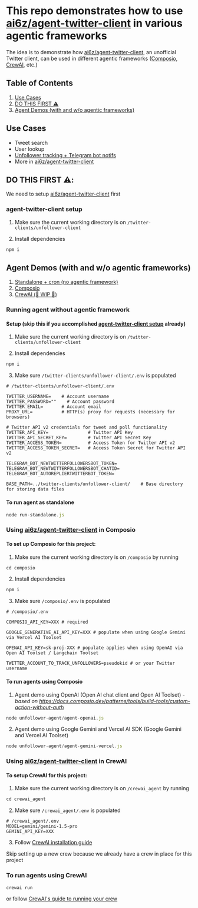 # This repo demonstrates how to use [ai6z/agent-twitter-client](https://github.com/ai16z/agent-twitter-client) in various agentic frameworks

The idea is to demonstrate how [ai6z/agent-twitter-client](https://github.com/ai16z/agent-twitter-client), an unofficial Twitter client, can be used in different agentic frameworks ([Composio](https://composio.dev/), [CrewAI](https://www.crewai.com/), etc.)

## Table of Contents

1. [Use Cases](#use-cases)
2. [DO THIS FIRST ⚠️](#do-this-first-️)
3. [Agent Demos (with and w/o agentic frameworks)](#agent-demos-with-and-wo-agentic-frameworks)

## Use Cases

- Tweet search
- User lookup
- [Unfollower tracking + Telegram bot notifs](/twitter-clients/unfollower-client/)
- More in [ai6z/agent-twitter-client](https://github.com/ai16z/agent-twitter-client#README)

## DO THIS FIRST ⚠️:

We need to setup [ai6z/agent-twitter-client](https://github.com/ai16z/agent-twitter-client) first

### agent-twitter-client setup

1. Make sure the current working directory is on `/twitter-clients/unfollower-client`

2. Install dependencies

```javascript
npm i
```

## Agent Demos (with and w/o agentic frameworks)

1. [Standalone + cron (no agentic framework)](#running-agent-without-agentic-framework)
2. [Composio](#using-ai6zagent-twitter-client-in-composio)
3. [CrewAI (🚧 WIP 🚧)](#using-ai6zagent-twitter-client-in-crewai)

### Running agent without agentic framework

#### Setup (skip this if you accomplished [agent-twitter-client setup](#agent-twitter-client-setup) already)

1. Make sure the current working directory is on `/twitter-clients/unfollower-client`

2. Install dependencies

```javascript
npm i
```

3. Make sure `/twitter-clients/unfollower-client/.env` is populated

```
# /twitter-clients/unfollower-client/.env

TWITTER_USERNAME=    # Account username
TWITTER_PASSWORD=""    # Account password
TWITTER_EMAIL=       # Account email
PROXY_URL=           # HTTP(s) proxy for requests (necessary for browsers)

# Twitter API v2 credentials for tweet and poll functionality
TWITTER_API_KEY=               # Twitter API Key
TWITTER_API_SECRET_KEY=        # Twitter API Secret Key
TWITTER_ACCESS_TOKEN=          # Access Token for Twitter API v2
TWITTER_ACCESS_TOKEN_SECRET=   # Access Token Secret for Twitter API v2

TELEGRAM_BOT_NEWTWITTERFOLLOWERSBOT_TOKEN=
TELEGRAM_BOT_NEWTWITTERFOLLOWERSBOT_CHATID=
TELEGRAM_BOT_AUTOREPLIERTWITTERBOT_TOKEN=

BASE_PATH=../twitter-clients/unfollower-client/    # Base directory for storing data files
```

#### To run agent as standalone

```javascript
node run-standalone.js
```

### Using [ai6z/agent-twitter-client](https://github.com/ai16z/agent-twitter-client) in Composio

#### To set up Composio for this project:

1. Make sure the current working directory is on `/composio` by running

```javascript
cd composio
```

2. Install dependencies

```javascript
npm i
```

3. Make sure `/composio/.env` is populated

```
# /composio/.env

COMPOSIO_API_KEY=XXX # required

GOOGLE_GENERATIVE_AI_API_KEY=XXX # populate when using Google Gemini via Vercel AI Toolset

OPENAI_API_KEY=sk-proj-XXX # populate applies when using OpenAI via Open AI Toolset / Langchain Toolset

TWITTER_ACCOUNT_TO_TRACK_UNFOLLOWERS=pseudokid # or your Twitter username
```

#### To run agents using Composio

1. Agent demo using OpenAI (Open AI chat client and Open AI Toolset) - _based on https://docs.composio.dev/patterns/tools/build-tools/custom-action-without-auth_

```javascript
node unfollower-agent/agent-openai.js
```

2. Agent demo using Google Gemini and Vercel AI SDK (Google Gemini and Vercel AI Toolset)

```javascript
node unfollower-agent/agent-gemini-vercel.js
```

### Using [ai6z/agent-twitter-client](https://github.com/ai16z/agent-twitter-client) in CrewAI

#### To setup CrewAI for this project:

1. Make sure the current working directory is on `/crewai_agent` by running

```javascript
cd crewai_agent
```

2. Make sure `/crewai_agent/.env` is populated

```
# /crewai_agent/.env
MODEL=gemini/gemini-1.5-pro
GEMINI_API_KEY=XXX
```

3. Follow [CrewAI installation guide](https://github.com/crewAIInc/crewAI/tree/main?tab=readme-ov-file#getting-started-with-installation)

Skip setting up a new crew because we already have a crew in place for this project

### To run agents using CrewAI

```bash
crewai run
```

or follow [CrewAI's guide to running your crew](https://github.com/crewAIInc/crewAI/tree/main?tab=readme-ov-file#3-running-your-crew)
